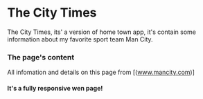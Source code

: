 # The City Times
The City Times, its' a version of home town app, it's contain some information about my favorite sport team Man City.

### The page's content 
All infomation and details on this page from [(www.mancity.com)]

#### It's a fully responsive wen page!

